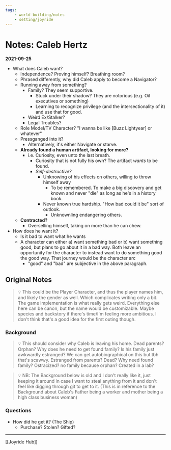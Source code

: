 ```yaml
---
tags:
    - world-building/notes 
    - setting/joyride
---
```

# Notes: Caleb Hertz
<!-- notes are in ""**{DATE}**\nNotes content, likely in bullets" format. Most recent at top -->

**2021-09-25**
- What does Caleb want?
    - Independence? Proving himself? Breathing room?
    - Phrased differently, why did Caleb apply to become a Navigator?
    - Running away from something?
        - Family? They seem supportive.
            - Stuck under their shadow? They are notorious (e.g. Oil executives or something)
            - Learning to recognize privilege (and the intersectionality of it) and use that for good.
        - Weird Ex/Stalker?
        - Legal Troubles?
    - Role Model/TV Character? "I wanna be like [Buzz Lightyear] or whatever"
    - Pressganged into it?
        - Alternatively, it's either Navigate or starve.
    - **Already found a human artifact, looking for more?**
        - i.e. Curiosity, even unto the last breath.
            - Curiosity that is not fully his own? The artifact *wants* to be found.
            - _Self-destructive?_
                - Unknowing of his effects on others, willing to throw himself away 
                    - To be remembered. To make a big discovery and get known and never "die" as long as he's in a history book.
                - Never known true hardship. "How bad could it be" sort of outlook.
                    - Unknownling endangering others.
    - **Contracted?**
        - Overselling himself, taking on more than he can chew.
- How does he want it?
    - Is it bad to want what he wants
    - A character can either a) want something bad or b) want something good, but plans to go about it in a bad way. Both leave an opportunity for the character to instead want to do something good the good way. That journey would be the character arc
        - "good" and "bad" are subjective in the above paragraph.

## Original Notes
<!-- These are notes from before I switched to talk pages -->

> 💡 This could be the Player Character, and thus the player names him, and likely the gender as well. Which complicates writing only a bit. The game implementation is what really gets weird.
> Everything else here can be canon, but the name would be customizable.
> Maybe species and backstory if there's time/I'm feeling more ambitious. I don't think that's a good idea for the first outing though.

### Background

> 💡 This should consider why Caleb is leaving his home. Dead parents? Orphan? Why does he need to get found family? Is his family just awkwardly estranged? We can get autobiographical on this but tbh that's scawwy.
> Estranged from parents? Dead? Why need found family? Ostracized? no family because orphan? Created in a lab?

> 💡 NB: The Background below is old and I don't really like it, just keeping it around in case I want to steal anything from it and don't feel like digging through git to get to it.
> (This is in reference to the Background about Caleb's Father being a worker and mother being a high class business woman)

### Questions
- How did he get it? (The Ship)
    - Purchase? Stolen? Gifted?


---
[[Joyride Hub]]
